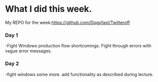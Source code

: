 # What I did this week.
My REPO for the week:https://github.com/Dpgofast/Twitteroff
### Day 1 
-Fight Windows production flow shortcomings. Fight through errors with vague error messages. 
### Day 2 
-fight windows some more. add functionality as described during lecture. 
